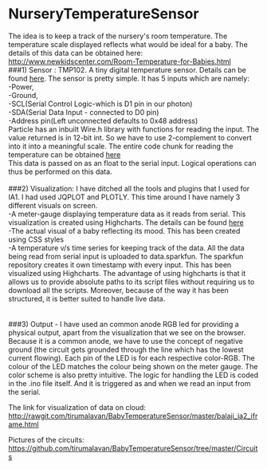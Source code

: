 # NurseryTemperatureSensor
The idea is to keep a track of the nursery's room temperature. The temperature scale displayed reflects what would be ideal for a baby. The details of this data can be obtained here:<br>
http://www.newkidscenter.com/Room-Temperature-for-Babies.html<br>
###1) Sensor :
TMP102. A tiny digital temperature sensor. Details can be found <a href="https://www.sparkfun.com/products/11931">here</a>.
The sensor is pretty simple. It has 5 inputs which are namely:<br>
-Power,<br>
-Ground, <br>
-SCL(Serial Control Logic-which is D1 pin in our photon)<br>
-SDA(Serial Data Input - connected to D0 pin)<br>
-Address pin(Left unconnected defaults to 0x48 address)<br>
Particle has an inbuilt Wire.h library with functions for reading the input. 
The value returned is in 12-bit int. So we have to use 2-complement to convert into it into a meaningful scale.
The entire code chunk for reading the temperature can be obtained <a href="http://bildr.org/2011/01/tmp102-arduino/">here</a><br>
This data is passed on as an float to the serial input. Logical operations can thus be performed on this data. 
<br><br>
###2) Visualization: 
I have ditched all the tools and plugins that I used for IA1. I had used JQPLOT and PLOTLY.
This time around I have namely 3 different visuals on screen.<br>
-A meter-gauge displaying temperature data as it reads from serial. This visualization is created using Highcharts. The details can be found <a href="http://www.highcharts.com/">here</a><br>
-The actual visual of a baby reflecting its mood. This has been created using CSS styles<br>
-A temperature v/s time series for keeping track of the data. All the data being read from serial input is uploaded to data.sparkfun. The sparkfun repository creates it own timestamp with every input. This has been visualized using Highcharts. The advantage of using highcharts is that it allows us to provide absolute paths to its script files without requiring us to download all the scripts. Moreover, because of the way it has been structured, it is better suited to handle live data.<br>
<br><br>
###3) Output - 
I have used an common anode RGB led for providing a physical output, apart from the visualization that we see on the browser. Because it is a common anode, we have to use the concept of negative ground (the circuit gets grounded through the line which has the lowest current flowing). Each pin of the LED is for each respective color-RGB.
The colour of the LED matches the colour being shown on the meter gauge. The color scheme is also pretty intuitive.
The logic for handling the LED is coded in the .ino file itself. And it is triggered as and when we read an input from the serial.

The link for visualization of data on cloud:
http://rawgit.com/tirumalavan/BabyTemperatureSensor/master/balaji_ia2_iframe.html

Pictures of the circuits:
https://github.com/tirumalavan/BabyTemperatureSensor/tree/master/Circuits
